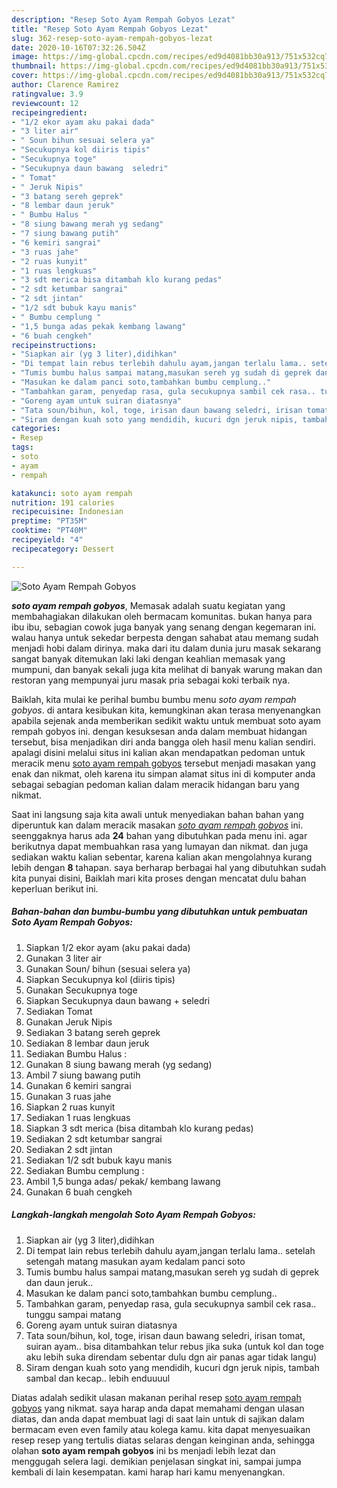 ```yaml
---
description: "Resep Soto Ayam Rempah Gobyos Lezat"
title: "Resep Soto Ayam Rempah Gobyos Lezat"
slug: 362-resep-soto-ayam-rempah-gobyos-lezat
date: 2020-10-16T07:32:26.504Z
image: https://img-global.cpcdn.com/recipes/ed9d4081bb30a913/751x532cq70/soto-ayam-rempah-gobyos-foto-resep-utama.jpg
thumbnail: https://img-global.cpcdn.com/recipes/ed9d4081bb30a913/751x532cq70/soto-ayam-rempah-gobyos-foto-resep-utama.jpg
cover: https://img-global.cpcdn.com/recipes/ed9d4081bb30a913/751x532cq70/soto-ayam-rempah-gobyos-foto-resep-utama.jpg
author: Clarence Ramirez
ratingvalue: 3.9
reviewcount: 12
recipeingredient:
- "1/2 ekor ayam aku pakai dada"
- "3 liter air"
- " Soun bihun sesuai selera ya"
- "Secukupnya kol diiris tipis"
- "Secukupnya toge"
- "Secukupnya daun bawang  seledri"
- " Tomat"
- " Jeruk Nipis"
- "3 batang sereh geprek"
- "8 lembar daun jeruk"
- " Bumbu Halus "
- "8 siung bawang merah yg sedang"
- "7 siung bawang putih"
- "6 kemiri sangrai"
- "3 ruas jahe"
- "2 ruas kunyit"
- "1 ruas lengkuas"
- "3 sdt merica bisa ditambah klo kurang pedas"
- "2 sdt ketumbar sangrai"
- "2 sdt jintan"
- "1/2 sdt bubuk kayu manis"
- " Bumbu cemplung "
- "1,5 bunga adas pekak kembang lawang"
- "6 buah cengkeh"
recipeinstructions:
- "Siapkan air (yg 3 liter),didihkan"
- "Di tempat lain rebus terlebih dahulu ayam,jangan terlalu lama.. setelah setengah matang masukan ayam kedalam panci soto"
- "Tumis bumbu halus sampai matang,masukan sereh yg sudah di geprek dan daun jeruk.."
- "Masukan ke dalam panci soto,tambahkan bumbu cemplung.."
- "Tambahkan garam, penyedap rasa, gula secukupnya sambil cek rasa.. tunggu sampai matang"
- "Goreng ayam untuk suiran diatasnya"
- "Tata soun/bihun, kol, toge, irisan daun bawang seledri, irisan tomat, suiran ayam.. bisa ditambahkan telur rebus jika suka (untuk kol dan toge aku lebih suka direndam sebentar dulu dgn air panas agar tidak langu)"
- "Siram dengan kuah soto yang mendidih, kucuri dgn jeruk nipis, tambah sambal dan kecap.. lebih enduuuul"
categories:
- Resep
tags:
- soto
- ayam
- rempah

katakunci: soto ayam rempah 
nutrition: 191 calories
recipecuisine: Indonesian
preptime: "PT35M"
cooktime: "PT40M"
recipeyield: "4"
recipecategory: Dessert

---
```



![Soto Ayam Rempah Gobyos](https://img-global.cpcdn.com/recipes/ed9d4081bb30a913/751x532cq70/soto-ayam-rempah-gobyos-foto-resep-utama.jpg)

<b><i>soto ayam rempah gobyos</i></b>, Memasak adalah suatu kegiatan yang membahagiakan dilakukan oleh bermacam komunitas. bukan hanya para ibu ibu, sebagian cowok juga banyak yang senang dengan kegemaran ini. walau hanya untuk sekedar berpesta dengan sahabat atau memang sudah menjadi hobi dalam dirinya. maka dari itu dalam dunia juru masak sekarang sangat banyak ditemukan laki laki dengan keahlian memasak yang mumpuni, dan banyak sekali juga kita melihat di banyak warung makan dan restoran yang mempunyai juru masak pria sebagai koki terbaik nya.

Baiklah, kita mulai ke perihal bumbu bumbu menu <i>soto ayam rempah gobyos</i>. di antara kesibukan kita, kemungkinan akan terasa menyenangkan apabila sejenak anda memberikan sedikit waktu untuk membuat soto ayam rempah gobyos ini. dengan kesuksesan anda dalam membuat hidangan tersebut, bisa menjadikan diri anda bangga oleh hasil menu kalian sendiri. apalagi disini melalui situs ini kalian akan mendapatkan pedoman untuk meracik menu <u>soto ayam rempah gobyos</u> tersebut menjadi masakan yang enak dan nikmat, oleh karena itu simpan alamat situs ini di komputer anda sebagai sebagian pedoman kalian dalam meracik hidangan baru yang nikmat.




Saat ini langsung saja kita awali untuk menyediakan bahan bahan yang diperuntuk kan dalam meracik masakan <u><i>soto ayam rempah gobyos</i></u> ini. seenggaknya harus ada <b>24</b> bahan yang dibutuhkan pada menu ini. agar berikutnya dapat membuahkan rasa yang lumayan dan nikmat. dan juga sediakan waktu kalian sebentar, karena kalian akan mengolahnya kurang lebih dengan <b>8</b> tahapan. saya berharap berbagai hal yang dibutuhkan sudah kita punyai disini, Baiklah mari kita proses dengan mencatat dulu bahan keperluan berikut ini.

<!--inarticleads1-->

##### Bahan-bahan dan bumbu-bumbu yang dibutuhkan untuk pembuatan Soto Ayam Rempah Gobyos:

1. Siapkan 1/2 ekor ayam (aku pakai dada)
1. Gunakan 3 liter air
1. Gunakan  Soun/ bihun (sesuai selera ya)
1. Siapkan Secukupnya kol (diiris tipis)
1. Gunakan Secukupnya toge
1. Siapkan Secukupnya daun bawang + seledri
1. Sediakan  Tomat
1. Gunakan  Jeruk Nipis
1. Sediakan 3 batang sereh geprek
1. Sediakan 8 lembar daun jeruk
1. Sediakan  Bumbu Halus :
1. Gunakan 8 siung bawang merah (yg sedang)
1. Ambil 7 siung bawang putih
1. Gunakan 6 kemiri sangrai
1. Gunakan 3 ruas jahe
1. Siapkan 2 ruas kunyit
1. Sediakan 1 ruas lengkuas
1. Siapkan 3 sdt merica (bisa ditambah klo kurang pedas)
1. Sediakan 2 sdt ketumbar sangrai
1. Sediakan 2 sdt jintan
1. Sediakan 1/2 sdt bubuk kayu manis
1. Sediakan  Bumbu cemplung :
1. Ambil 1,5 bunga adas/ pekak/ kembang lawang
1. Gunakan 6 buah cengkeh




<!--inarticleads2-->

##### Langkah-langkah mengolah Soto Ayam Rempah Gobyos:

1. Siapkan air (yg 3 liter),didihkan
1. Di tempat lain rebus terlebih dahulu ayam,jangan terlalu lama.. setelah setengah matang masukan ayam kedalam panci soto
1. Tumis bumbu halus sampai matang,masukan sereh yg sudah di geprek dan daun jeruk..
1. Masukan ke dalam panci soto,tambahkan bumbu cemplung..
1. Tambahkan garam, penyedap rasa, gula secukupnya sambil cek rasa.. tunggu sampai matang
1. Goreng ayam untuk suiran diatasnya
1. Tata soun/bihun, kol, toge, irisan daun bawang seledri, irisan tomat, suiran ayam.. bisa ditambahkan telur rebus jika suka (untuk kol dan toge aku lebih suka direndam sebentar dulu dgn air panas agar tidak langu)
1. Siram dengan kuah soto yang mendidih, kucuri dgn jeruk nipis, tambah sambal dan kecap.. lebih enduuuul




Diatas adalah sedikit ulasan makanan perihal resep <u>soto ayam rempah gobyos</u> yang nikmat. saya harap anda dapat memahami dengan ulasan diatas, dan anda dapat membuat lagi di saat lain untuk di sajikan dalam bermacam even even family atau kolega kamu. kita dapat menyesuaikan resep resep yang tertulis diatas selaras dengan keinginan anda, sehingga olahan <b>soto ayam rempah gobyos</b> ini bs menjadi lebih lezat dan menggugah selera lagi. demikian penjelasan singkat ini, sampai jumpa kembali di lain kesempatan. kami harap hari kamu menyenangkan.
